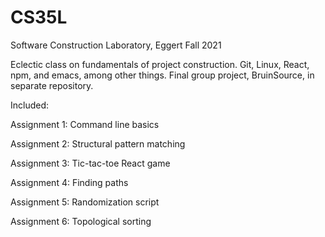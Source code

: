 # CS35L
Software Construction Laboratory, Eggert Fall 2021

Eclectic class on fundamentals of project construction. Git, Linux, React, npm, and emacs, among other things. Final group project, BruinSource, in separate repository.

Included:

Assignment 1: Command line basics

Assignment 2: Structural pattern matching

Assignment 3: Tic-tac-toe React game

Assignment 4: Finding paths

Assignment 5: Randomization script

Assignment 6: Topological sorting
